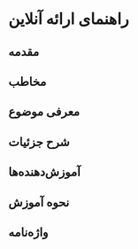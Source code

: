 # راهنمای ارائه آنلاین


## مقدمه


## مخاطب



## معرفی موضوع



## شرح جزئیات


## آموزش‌دهنده‌ها


## نحوه آموزش


## واژه‌نامه
